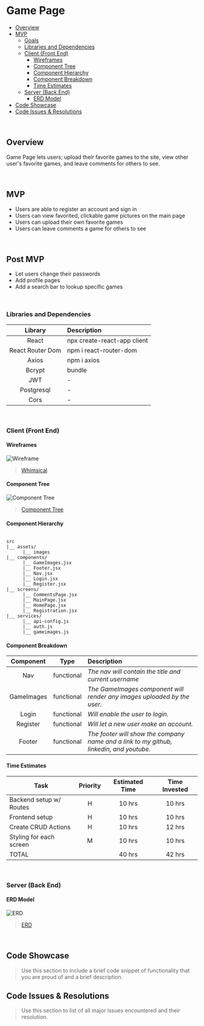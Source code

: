 # Game Page

- [Overview](#overview)
- [MVP](#mvp)
  - [Goals](#goals) 
  - [Libraries and Dependencies](#libraries-and-dependencies)
  - [Client (Front End)](#client-front-end)
    - [Wireframes](#wireframes)
    - [Component Tree](#component-tree)
    - [Component Hierarchy](#component-hierarchy)
    - [Component Breakdown](#component-breakdown)
    - [Time Estimates](#time-estimates)
  - [Server (Back End)](#server-back-end)
    - [ERD Model](#erd-model)
- [Code Showcase](#code-showcase)
- [Code Issues & Resolutions](#code-issues--resolutions)

<br>

## Overview

Game Page lets users; upload their favorite games to the site, view other user's favorite games, and leave comments for others to see.

<br>

## MVP

- Users are able to register an account and sign in
- Users can view favorited, clickable game pictures on the main page
- Users can upload their own favorite games
- Users can leave comments a game for others to see

<br>

## Post MVP

- Let users change their passwords
- Add profile pages
- Add a search bar to lookup specific games

<br>

### Libraries and Dependencies

|     Library      | Description                                |
| :--------------: | :----------------------------------------- |
|      React       | npx create-react-app client |
|   React Router Dom   | npm i react-router-dom |
| Axios | npm i axios |
|     Bcrypt      | bundle |
|  JWT  | - |
|  Postgresql  | - |
|  Cors  | - |


<br>

### Client (Front End)

#### Wireframes

<img src="https://github.com/Obsidian609/tobecontinued/blob/main/assets/Screenshot (35).png" alt="Wireframe">

> <a href="https://whimsical.com/V6dYWhoD8YpwsHFnkWB14N">Whimsical</a>

#### Component Tree

<img src="https://github.com/Obsidian609/tobecontinued/blob/main/assets/Screenshot (38).png" alt="Component Tree">

> <a href="https://whimsical.com/DdqVP7k6gXAFa19fttDLqT">Component Tree</a>

#### Component Hierarchy

``` structure

src
|__ assets/
      |__ images
|__ components/
      |__ GameImages.jsx
      |__ Footer.jsx
      |__ Nav.jsx
      |__ Login.jsx
      |__ Register.jsx
|__ screens/
      |__ CommentsPage.jsx
      |__ MainPage.jsx
      |__ HomePage.jsx
      |__ Registration.jsx
|__ services/
      |__ api-config.js
      |__ auth.js
      |__ gameimages.js
```

#### Component Breakdown

|  Component   |    Type    | Description                                                      |
| :----------: | :--------: | :--------------------------------------------------------------- |
|    Nav    | functional | _The nav will contain the title and current username_               |
|  GameImages  | functional | _The GameImages component will render any images uploaded by the user._       |
|   Login    |   functional    | _Will enable the user to login._      |
| Register | functional | _Will let a new user make an account._                 |
|    Footer    | functional | _The footer will show the company name and a link to my github, linkedin, and youtube._ |

#### Time Estimates

| Task                | Priority | Estimated Time | Time Invested |
| ------------------- | :------: | :------------: | :-----------: |
| Backend setup w/ Routes    |    H     |     10 hrs      |    10 hrs     |
| Frontend setup |    H     |     10 hrs      |   10 hrs     |
| Create CRUD Actions |    H     |     10 hrs      |    12 hrs     |
| Styling for each screen |    M     |     10 hrs      |      10 hrs     |
| TOTAL               |          |     40 hrs      |      42 hrs     |

<br>

### Server (Back End)

#### ERD Model

<img src="https://github.com/Obsidian609/tobecontinued/blob/main/assets/Screenshot (39).png" alt="ERD">

> <a href="https://drive.google.com/file/d/1objnch9mzVW8NMZ6QdCJhyT3PN8D8hqY/view?usp=sharing">ERD</a>

<br>

## Code Showcase

> Use this section to include a brief code snippet of functionality that you are proud of and a brief description.

## Code Issues & Resolutions

> Use this section to list of all major issues encountered and their resolution.
                